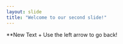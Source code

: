 ```yaml
---
layout: slide
title: "Welcome to our second slide!"
---
```

**New Text +
Use the left arrow to go back!
